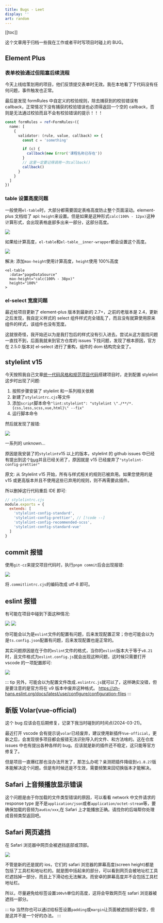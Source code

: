 ```yaml
---
title: Bugs - Leet
display: ''
art: random
---
```


[[toc]]

<SubNav />

这个文章用于归档一些我在工作或者平时写项目时碰上的 BUG。

## Element Plus

### 表单校验通过但阻塞后续流程

今天上线给策划用的项目，他们反馈提交表单时无效。我在本地看了下代码没有任何问题，事件触发也正常。

最后是发现 formRules 中自定义的校验规则，除去捕获到的校验错误有 callback，正常情况下没有捕获的校验错误也必须得返回一个空的 callback，否则是无法通过校验而且不会有校验错误的提示！！！

```ts
const formRules = ref<FormRules>({
  name: [
    {
      validator: (rule, value, callback) => {
        const c = 'something'

        if (c) {
          callback(new Error('课程名称已存在'))
        }
        // 这里一定要记得调用一次callback()
        callback()
      }
    }
  ]
})
```

### table 设置高度问题

一般使用`el-table`时，大部分都需要固定表格高度防止整个页面滚动。element-plus 文档给了 api: `height`来设置。但是如果是这种形式`calc(100% - 12px)`这种计算形式，会出现表格底部多出来一部分，这部分高度。

<img src="/images/el-table_01.png" />

如果给计算高度，`el-table`和`el-table__inner-wrapper`都会设置这个高度。

<img src="/images/el-table_02.png" />

解决: 添加`max-height`使用计算高度，`height`使用 100%高度

```vue
<el-table
  :data="pageDataSource"
  max-height="calc(100% - 38px)"
  height="100%"
>
```

### el-select 宽度问题

最近给项目更新了 element-plus 版本到最新的 2.7+，之前的老版本是 2.4，更新之后发现，我自定义样式的 select 组件样式完全错乱了，而且没有就算使用原来组件的样式，该组件也没有宽度。

这就很奇怪，我开始还以为是我打包后的样式没有引入进去。尝试从这方面找问题一直找不到，后面我就来到官方仓库的 issues 下找问题，发现了根本原因，官方在 2.5.0 版本对 el-select 进行了重构，组件的 dom 结构完全变了。

## stylelint v15

今天按照我自己文章[统一代码风格和规范项目代码](/workflow/code-and-style-standard#stylelint)搭建项目时，走到配置 stylelint 这步时出现了问题:

1. 按照步骤安装了 stylelint 和一系列相关依赖
2. 新建了`stylelintrc.cjs`等文件
3. 添加`script`脚本命令`"lint:stylelint": "stylelint \"./**/*.{css,less,scss,vue,html}\" --fix"`
4. 运行脚本命令

然后就发现了报错:

<img src="/images/terminal_stylelint.png" />

一系列的 unknown...

原因是我安装了的`stylelint`v15 以上的版本，stylelint 的 github issues 中已经有提出到这个[bug](https://github.com/prettier/stylelint-config-prettier/issues/140)并且已经关闭了，原因就是 v15 已经废弃了`"stylelint-config-prettier"`

原文: 从 Stylelint v15 开始，所有与样式相关的规则已被弃用。如果您使用的是 v15 或更高版本并且不使用这些已弃用的规则，则不再需要此插件。

所以删掉这行代码重启 IDE 即可:

```js
// stylelintrc.cjs
module.exports = {
  extends: [
    'stylelint-config-standard',
    'stylelint-config-prettier', // [!code --]
    'stylelint-config-recommended-scss',
    'stylelint-config-standard-vue'
  ]
}
```

## commit 报错

使用`git-cz`来提交项目代码时，执行`pnpm commit`后会出现报错:

<img src="/images/commit_bug.png" />

将`.commitlintrc.cjs`的编码改成 utf-8 即可。

## eslint 报错

有可能在项目中碰到下面这种情况:

<img src="/images/eslint_bug_1.png" />

<img src="/images/eslint_bug_2.png" />

你可能会以为是`eslint`文件的配置有问题，后来发现配置正常；你也可能会以为是`ts.config.json`配置有问题，后来发现配置也是正常的。

其实问题原因是在于你的`eslint`文件的格式，当你的`eslint`版本大于等于`v8.21`时，且文件格式为`eslint.config.js`就会出现这种问题，这时候只需要打开 vscode 的一项配置即可:

<img src="/images/eslint_bug_fix.png" />

::: tip
另外，可能会以为配置文件改成`.eslintrc.js`就可以了，这样确实没错，但是要注意的是官方将在 v9 版本中废弃这种格式。
https://zh-hans.eslint.org/docs/latest/use/configure/configuration-files
:::

## 新版 Volar(vue-official)

这个 bug 应该会在后期修复，记录下我当时碰到的时间点(2024-03-21)。

最近打开 vscode 会有提示说`volar`已经废弃，建议使用新插件`Vue-official`，更新之后，会发现很多项目都会报错无法识别导入的文件、和方法啥的。这在仓库 issues 中也有提出各种各样的 bug。应该就是新的插件还不稳定，这只能等官方修复了。

但是项目一直爆红那也没办法开发了，那怎么办呢？亲测把插件降级到`v1.8.27`版本能解决这个问题。但是有时候还是不生效，需要频繁来回切换版本才能解决。

## Safari 上音频播放显示错误

这个问题是由于你加载的文件类型错误的原因，可以看看 network 中文件请求的 response type 是不是`application/json`或者`application/octet-stream`等，要确保加载的音频为`audio/xxx`,在 Safari 上才能播放正确。请找你的后端帮你处理成音频类型返回吧。

## Safari 网页遮挡

在 Safari 浏览器中网页会被遮挡底部或顶部。

<img src="/images/mobiles_height.png" />

不管是新的还是就的 ios，它们的 safari 浏览器的屏幕高度(screen height)都是包括了工具栏和地址栏的。就是图中括起来的部分，可以看到网页会被地址栏工具栏遮挡掉一部分，而且上下滑动也无法解决。而安卓的屏幕高度并不会包括工具栏地址栏。

所以，尽量避免给标签设置`100vh`单位的高度，这将会导致网页在 safari 浏览器被遮挡一部分。

::: tip
当然你也可以通过给标签设置`padding`或`margin`让页面被遮挡部分留空，但是这并不是一个好的办法。
:::
